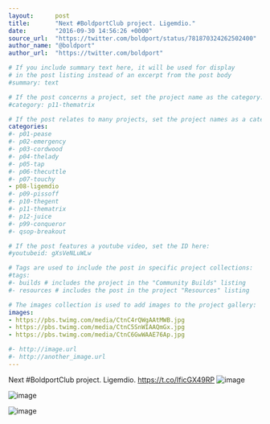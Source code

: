 ```yaml
---
layout:      post
title:       "Next #BoldportClub project. Ligemdio."
date:        "2016-09-30 14:56:26 +0000"
source_url:  "https://twitter.com/boldport/status/781870324262502400"
author_name: "@boldport"
author_url:  "https://twitter.com/boldport"

# If you include summary text here, it will be used for display
# in the post listing instead of an excerpt from the post body
#summary: text

# If the post concerns a project, set the project name as the category:
#category: p11-thematrix

# If the post relates to many projects, set the project names as a categories array:
categories:
#- p01-pease
#- p02-emergency
#- p03-cordwood
#- p04-thelady
#- p05-tap
#- p06-thecuttle
#- p07-touchy
- p08-ligemdio
#- p09-pissoff
#- p10-thegent
#- p11-thematrix
#- p12-juice
#- p99-conqueror
#- qsop-breakout

# If the post features a youtube video, set the ID here:
#youtubeid: gXsVeNLuWLw

# Tags are used to include the post in specific project collections:
#tags:
#- builds # includes the project in the "Community Builds" listing
#- resources # includes the post in the project "Resources" listing

# The images collection is used to add images to the project gallery:
images:
- https://pbs.twimg.com/media/CtnC4rQWgAAtMWB.jpg
- https://pbs.twimg.com/media/CtnC5SnWIAAQmGx.jpg
- https://pbs.twimg.com/media/CtnC6GwWAAE76Ap.jpg

#- http://image.url
#- http://another_image.url
---
```


Next #BoldportClub project. Ligemdio. https://t.co/IficGX49RP
![image](https://pbs.twimg.com/media/CtnC4rQWgAAtMWB.jpg)

![image](https://pbs.twimg.com/media/CtnC5SnWIAAQmGx.jpg)

![image](https://pbs.twimg.com/media/CtnC6GwWAAE76Ap.jpg)


